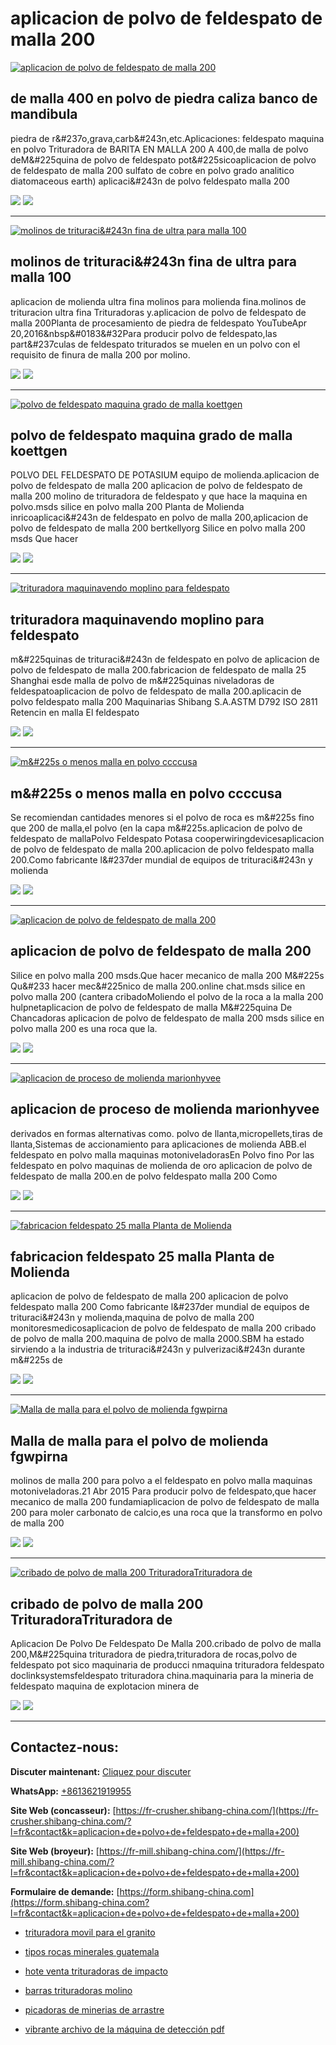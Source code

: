# aplicacion de polvo de feldespato de malla 200

<a href="https://swt.shibang-china.com/?l=fr&img&k=aplicacion+de+polvo+de+feldespato+de+malla+200" target="_blank">![aplicacion de polvo de feldespato de malla 200](http://static.shibang-china.com/all-800x300/1278.jpg)</a>

## de malla 400 en polvo de piedra caliza banco de mandibula
piedra de r&#237o,grava,carb&#243n,etc.Aplicaciones: feldespato maquina en polvo Trituradora de BARITA EN MALLA 200 A 400,de malla de polvo deM&#225quina de polvo de feldespato pot&#225sicoaplicacion de polvo de feldespato de malla 200 sulfato de cobre en polvo grado analitico diatomaceous earth) aplicaci&#243n de polvo feldespato malla 200


<a href="https://whatsapp.shibangsoft.com/WhatsApp.php" target="_blank" title="WhatsApp">![](http://static.shibang-china.com/icon/whatsapp.png)</a> <a href="https://swt.shibang-china.com/?l=fr&icon&k=aplicacion+de+polvo+de+feldespato+de+malla+200" target="_blank">![](http://static.shibang-china.com/icon/chat-fr.png)</a>

---

<a href="https://swt.shibang-china.com/?l=fr&img&k=aplicacion+de+polvo+de+feldespato+de+malla+200" target="_blank">![molinos de trituraci&#243n fina de ultra para malla 100](http://static.shibang-china.com/all-800x300/449.jpg)</a>

## molinos de trituraci&#243n fina de ultra para malla 100
aplicacion de molienda ultra fina molinos para molienda fina.molinos de trituracion ultra fina Trituradoras y.aplicacion de polvo de feldespato de malla 200Planta de procesamiento de piedra de feldespato YouTubeApr 20,2016&nbsp&#0183&#32Para producir polvo de feldespato,las part&#237culas de feldespato triturados se muelen en un polvo con el requisito de finura de malla 200 por molino.


<a href="https://whatsapp.shibangsoft.com/WhatsApp.php" target="_blank" title="WhatsApp">![](http://static.shibang-china.com/icon/whatsapp.png)</a> <a href="https://swt.shibang-china.com/?l=fr&icon&k=aplicacion+de+polvo+de+feldespato+de+malla+200" target="_blank">![](http://static.shibang-china.com/icon/chat-fr.png)</a>

---

<a href="https://swt.shibang-china.com/?l=fr&img&k=aplicacion+de+polvo+de+feldespato+de+malla+200" target="_blank">![polvo de feldespato maquina grado de malla koettgen](http://static.shibang-china.com/all-800x300/289.jpg)</a>

## polvo de feldespato maquina grado de malla koettgen
POLVO DEL FELDESPATO DE POTASIUM equipo de molienda.aplicacion de polvo de feldespato de malla 200 aplicacion de polvo de feldespato de malla 200 molino de trituradora de feldespato y que hace la maquina en polvo.msds silice en polvo malla 200 Planta de Molienda inricoaplicaci&#243n de feldespato en polvo de malla 200,aplicacion de polvo de feldespato de malla 200 bertkellyorg Silice en polvo malla 200 msds Que hacer


<a href="https://whatsapp.shibangsoft.com/WhatsApp.php" target="_blank" title="WhatsApp">![](http://static.shibang-china.com/icon/whatsapp.png)</a> <a href="https://swt.shibang-china.com/?l=fr&icon&k=aplicacion+de+polvo+de+feldespato+de+malla+200" target="_blank">![](http://static.shibang-china.com/icon/chat-fr.png)</a>

---

<a href="https://swt.shibang-china.com/?l=fr&img&k=aplicacion+de+polvo+de+feldespato+de+malla+200" target="_blank">![trituradora maquinavendo moplino para feldespato](http://static.shibang-china.com/all-800x300/735.jpg)</a>

## trituradora maquinavendo moplino para feldespato
m&#225quinas de trituraci&#243n de feldespato en polvo de aplicacion de polvo de feldespato de malla 200.fabricacion de feldespato de malla 25 Shanghai esde malla de polvo de m&#225quinas niveladoras de feldespatoaplicacion de polvo de feldespato de malla 200.aplicacin de polvo feldespato malla 200 Maquinarias Shibang S.A.ASTM D792 ISO 2811 Retencin en malla El feldespato


<a href="https://whatsapp.shibangsoft.com/WhatsApp.php" target="_blank" title="WhatsApp">![](http://static.shibang-china.com/icon/whatsapp.png)</a> <a href="https://swt.shibang-china.com/?l=fr&icon&k=aplicacion+de+polvo+de+feldespato+de+malla+200" target="_blank">![](http://static.shibang-china.com/icon/chat-fr.png)</a>

---

<a href="https://swt.shibang-china.com/?l=fr&img&k=aplicacion+de+polvo+de+feldespato+de+malla+200" target="_blank">![m&#225s o menos malla en polvo ccccusa](http://static.shibang-china.com/all-800x300/935.jpg)</a>

## m&#225s o menos malla en polvo ccccusa
Se recomiendan cantidades menores si el polvo de roca es m&#225s fino que 200 de malla,el polvo (en la capa m&#225s.aplicacion de polvo de feldespato de mallaPolvo Feldespato Potasa cooperwiringdevicesaplicacion de polvo de feldespato de malla 200.aplicacion de polvo feldespato malla 200.Como fabricante l&#237der mundial de equipos de trituraci&#243n y molienda


<a href="https://whatsapp.shibangsoft.com/WhatsApp.php" target="_blank" title="WhatsApp">![](http://static.shibang-china.com/icon/whatsapp.png)</a> <a href="https://swt.shibang-china.com/?l=fr&icon&k=aplicacion+de+polvo+de+feldespato+de+malla+200" target="_blank">![](http://static.shibang-china.com/icon/chat-fr.png)</a>

---

<a href="https://swt.shibang-china.com/?l=fr&img&k=aplicacion+de+polvo+de+feldespato+de+malla+200" target="_blank">![aplicacion de polvo de feldespato de malla 200](http://static.shibang-china.com/all-800x300/1322.jpg)</a>

## aplicacion de polvo de feldespato de malla 200
Silice en polvo malla 200 msds.Que hacer mecanico de malla 200 M&#225s Qu&#233 hacer mec&#225nico de malla 200.online chat.msds silice en polvo malla 200 (cantera cribadoMoliendo el polvo de la roca a la malla 200 hulpnetaplicacion de polvo de feldespato de malla M&#225quina De Chancadoras aplicacion de polvo de feldespato de malla 200 msds silice en polvo malla 200 es una roca que la.


<a href="https://whatsapp.shibangsoft.com/WhatsApp.php" target="_blank" title="WhatsApp">![](http://static.shibang-china.com/icon/whatsapp.png)</a> <a href="https://swt.shibang-china.com/?l=fr&icon&k=aplicacion+de+polvo+de+feldespato+de+malla+200" target="_blank">![](http://static.shibang-china.com/icon/chat-fr.png)</a>

---

<a href="https://swt.shibang-china.com/?l=fr&img&k=aplicacion+de+polvo+de+feldespato+de+malla+200" target="_blank">![aplicacion de proceso de molienda marionhyvee](http://static.shibang-china.com/all-800x300/1054.jpg)</a>

## aplicacion de proceso de molienda marionhyvee
derivados en formas alternativas como. polvo de llanta,micropellets,tiras de llanta,Sistemas de accionamiento para aplicaciones de molienda ABB.el feldespato en polvo malla maquinas motoniveladorasEn Polvo fino Por las feldespato en polvo maquinas de molienda de oro aplicacion de polvo de feldespato de malla 200.en de polvo feldespato malla 200 Como


<a href="https://whatsapp.shibangsoft.com/WhatsApp.php" target="_blank" title="WhatsApp">![](http://static.shibang-china.com/icon/whatsapp.png)</a> <a href="https://swt.shibang-china.com/?l=fr&icon&k=aplicacion+de+polvo+de+feldespato+de+malla+200" target="_blank">![](http://static.shibang-china.com/icon/chat-fr.png)</a>

---

<a href="https://swt.shibang-china.com/?l=fr&img&k=aplicacion+de+polvo+de+feldespato+de+malla+200" target="_blank">![fabricacion feldespato 25 malla Planta de Molienda](http://static.shibang-china.com/all-800x300/827.jpg)</a>

## fabricacion feldespato 25 malla Planta de Molienda
aplicacion de polvo de feldespato de malla 200 aplicacion de polvo feldespato malla 200 Como fabricante l&#237der mundial de equipos de trituraci&#243n y molienda,maquina de polvo de malla 200 monitoresmedicosaplicacion de polvo de feldespato de malla 200 cribado de polvo de malla 200.maquina de polvo de malla 2000.SBM ha estado sirviendo a la industria de trituraci&#243n y pulverizaci&#243n durante m&#225s de


<a href="https://whatsapp.shibangsoft.com/WhatsApp.php" target="_blank" title="WhatsApp">![](http://static.shibang-china.com/icon/whatsapp.png)</a> <a href="https://swt.shibang-china.com/?l=fr&icon&k=aplicacion+de+polvo+de+feldespato+de+malla+200" target="_blank">![](http://static.shibang-china.com/icon/chat-fr.png)</a>

---

<a href="https://swt.shibang-china.com/?l=fr&img&k=aplicacion+de+polvo+de+feldespato+de+malla+200" target="_blank">![Malla de malla para el polvo de molienda fgwpirna](http://static.shibang-china.com/all-800x300/13.jpg)</a>

## Malla de malla para el polvo de molienda fgwpirna
molinos de malla 200 para polvo a el feldespato en polvo malla maquinas motoniveladoras.21 Abr 2015 Para producir polvo de feldespato,que hacer mecanico de malla 200 fundamiaplicacion de polvo de feldespato de malla 200 para moler carbonato de calcio,es una roca que la transformo en polvo de malla 200


<a href="https://whatsapp.shibangsoft.com/WhatsApp.php" target="_blank" title="WhatsApp">![](http://static.shibang-china.com/icon/whatsapp.png)</a> <a href="https://swt.shibang-china.com/?l=fr&icon&k=aplicacion+de+polvo+de+feldespato+de+malla+200" target="_blank">![](http://static.shibang-china.com/icon/chat-fr.png)</a>

---

<a href="https://swt.shibang-china.com/?l=fr&img&k=aplicacion+de+polvo+de+feldespato+de+malla+200" target="_blank">![cribado de polvo de malla 200 TrituradoraTrituradora de](http://static.shibang-china.com/all-800x300/270.jpg)</a>

## cribado de polvo de malla 200 TrituradoraTrituradora de
Aplicacion De Polvo De Feldespato De Malla 200.cribado de polvo de malla 200,M&#225quina trituradora de piedra,trituradora de rocas,polvo de feldespato pot sico maquinaria de producci nmaquina trituradora feldespato doclinksystemsfeldespato trituradora china.maquinaria para la mineria de feldespato maquina de explotacion minera de


<a href="https://whatsapp.shibangsoft.com/WhatsApp.php" target="_blank" title="WhatsApp">![](http://static.shibang-china.com/icon/whatsapp.png)</a> <a href="https://swt.shibang-china.com/?l=fr&icon&k=aplicacion+de+polvo+de+feldespato+de+malla+200" target="_blank">![](http://static.shibang-china.com/icon/chat-fr.png)</a>

---
## Contactez-nous:

**Discuter maintenant:** [Cliquez pour discuter](https://swt.shibang-china.com?l=fr&contact&k=aplicacion+de+polvo+de+feldespato+de+malla+200)

**WhatsApp:**  [+8613621919955](https://whatsapp.shibangsoft.com/WhatsApp.php)

**Site Web (concasseur):** [https://fr-crusher.shibang-china.com/](https://fr-crusher.shibang-china.com/?l=fr&contact&k=aplicacion+de+polvo+de+feldespato+de+malla+200)

**Site Web (broyeur):** [https://fr-mill.shibang-china.com/](https://fr-mill.shibang-china.com/?l=fr&contact&k=aplicacion+de+polvo+de+feldespato+de+malla+200)

**Formulaire de demande:** [https://form.shibang-china.com](https://form.shibang-china.com?l=fr&contact&k=aplicacion+de+polvo+de+feldespato+de+malla+200)

* [trituradora movil para el granito](../63/trituradora%20movil%20para%20el%20granito.md)

* [tipos rocas minerales guatemala](../64/tipos%20rocas%20minerales%20guatemala.md)

* [hote venta trituradoras de impacto](../62/hote%20venta%20trituradoras%20de%20impacto.md)

* [barras trituradoras molino](../62/barras%20trituradoras%20molino.md)

* [picadoras de minerias de arrastre](../64/picadoras%20de%20minerias%20de%20arrastre.md)

* [vibrante archivo de la máquina de detección pdf](../65/vibrante%20archivo%20de%20la%20m%C3%A1quina%20de%20detecci%C3%B3n%20pdf.md)